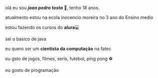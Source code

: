  olá eu sou **_joao pedro tosta_** 🎱, tenho 18 anos.

atualmento estou na ecola inocencio moreira no 3 ano do Ensino medio

estou fazendo os cursos do **alura**💻

sei o basico de java

eu quero ser um **cientista da computação** na fatec

eu gsto de jogos, filmes, seris, futebol, ping pong ⚽

eu gosto de programação

